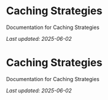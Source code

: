 # Caching Strategies

Documentation for Caching Strategies

*Last updated: 2025-06-02*

# Caching Strategies

Documentation for Caching Strategies

*Last updated: 2025-06-02*
